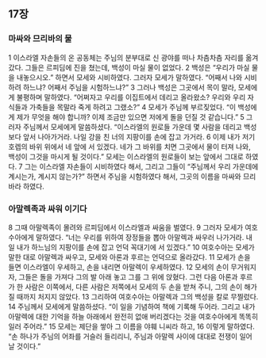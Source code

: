 ## 17장
### 마싸와 므리바의 물
1 이스라엘 자손들의 온 공동체는 주님의 분부대로 신 광야를 떠나 차츰차츰 자리를 옮겨 갔다. 그들은 르피딤에 진을 쳤는데, 백성이 마실 물이 없었다.
2 백성은 “우리가 마실 물을 내놓으시오.” 하면서 모세와 시비하였다. 그러자 모세가 말하였다. “어째서 나와 시비하려 하느냐? 어째서 주님을 시험하느냐?”
3 그러나 백성은 그곳에서 목이 말라, 모세에게 불평하며 말하였다. “어쩌자고 우리를 이집트에서 데리고 올라왔소? 우리와 우리 자식들과 가축들을 목말라 죽게 하려고 그랬소?”
4 모세가 주님께 부르짖었다. “이 백성에게 제가 무엇을 해야 합니까? 이제 조금만 있으면 저에게 돌을 던질 것 같습니다.”
5 그러자 주님께서 모세에게 말씀하셨다. “이스라엘의 원로들 가운데 몇 사람을 데리고 백성보다 앞서 나아가거라. 나일 강을 친 너의 지팡이를 손에 잡고 가거라.
6 이제 내가 저기 호렙의 바위 위에서 네 앞에 서 있겠다. 네가 그 바위를 치면 그곳에서 물이 터져 나와, 백성이 그것을 마시게 될 것이다.” 모세는 이스라엘의 원로들이 보는 앞에서 그대로 하였다.
7 그는 이스라엘 자손들이 시비하였다 해서, 그리고 그들이 “주님께서 우리 가운데에 계시는가, 계시지 않는가?” 하면서 주님을 시험하였다 해서, 그곳의 이름을 마싸와 므리바라 하였다.
### 아말렉족과 싸워 이기다
8 그때 아말렉족이 몰려와 르피딤에서 이스라엘과 싸움을 벌였다.
9 그러자 모세가 여호수아에게 말하였다. “너는 우리를 위하여 장정들을 뽑아 아말렉과 싸우러 나가거라. 내일 내가 하느님의 지팡이를 손에 잡고 언덕 꼭대기에 서 있겠다.”
10 여호수아는 모세가 말한 대로 아말렉과 싸우고, 모세와 아론과 후르는 언덕으로 올라갔다.
11 모세가 손을 들면 이스라엘이 우세하고, 손을 내리면 아말렉이 우세하였다.
12 모세의 손이 무거워지자, 그들은 돌을 가져다 그의 발 아래 놓고 그를 그 위에 앉혔다. 그런 다음 아론과 후르가 한 사람은 이쪽에서, 다른 사람은 저쪽에서 모세의 두 손을 받쳐 주니, 그의 손이 해가 질 때까지 처지지 않았다.
13 그리하여 여호수아는 아말렉과 그의 백성을 칼로 무찔렀다.
14 주님께서 모세에게 말씀하셨다. “이 일을 기념하여 책에 기록해 두어라. 그리고 내가 아말렉에 대한 기억을 하늘 아래에서 완전히 없애 버리겠다는 것을 여호수아에게 똑똑히 일러 주어라.”
15 모세는 제단을 쌓아 그 이름을 야훼 니씨라 하고,
16 이렇게 말하였다. “손 하나가 주님의 어좌를 거슬러 들리리니, 주님과 아말렉 사이에 대대로 전쟁이 일어날 것이다.”

